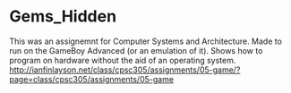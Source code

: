 # Gems_Hidden
This was an assignemnt for Computer Systems and Architecture.  Made to run on the GameBoy Advanced (or an emulation of it). 
Shows how to program on hardware without the aid of an operating system.
http://ianfinlayson.net/class/cpsc305/assignments/05-game/?page=class/cpsc305/assignments/05-game
